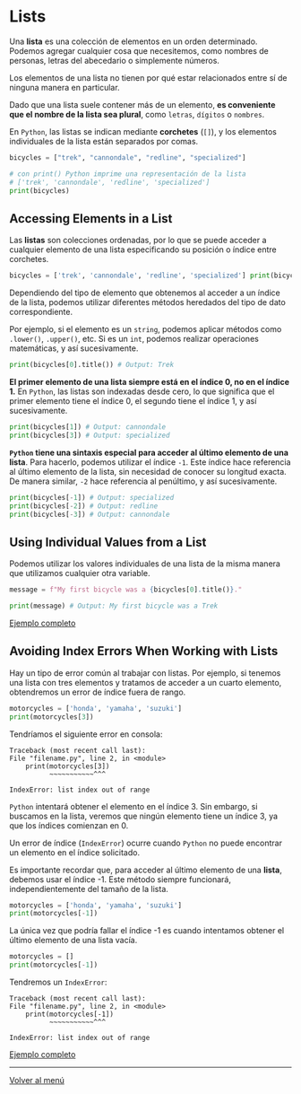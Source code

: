 # Lists

Una **lista** es una colección de elementos en un orden determinado. Podemos agregar cualquier cosa que necesitemos, como nombres de personas, letras del abecedario o simplemente números.

Los elementos de una lista no tienen por qué estar relacionados entre sí de ninguna manera en particular.

Dado que una lista suele contener más de un elemento, **es conveniente que el nombre de la lista sea plural**, como `letras`, `dígitos` o `nombres`.

En `Python`, las listas se indican mediante **corchetes** (`[]`), y los elementos individuales de la lista están separados por comas.

```python
bicycles = ["trek", "cannondale", "redline", "specialized"]

# con print() Python imprime una representación de la lista
# ['trek', 'cannondale', 'redline', 'specialized']
print(bicycles)
```

## Accessing Elements in a List

Las **listas** son colecciones ordenadas, por lo que se puede acceder a cualquier elemento de una lista especificando su posición o índice entre corchetes.

```python
bicycles = ['trek', 'cannondale', 'redline', 'specialized'] print(bicycles[0]) # Output: trek
```

Dependiendo del tipo de elemento que obtenemos al acceder a un índice de la lista, podemos utilizar diferentes métodos heredados del tipo de dato correspondiente.

Por ejemplo, si el elemento es un `string`, podemos aplicar métodos como `.lower()`, `.upper()`, etc. Si es un `int`, podemos realizar operaciones matemáticas, y así sucesivamente.

```python
print(bicycles[0].title()) # Output: Trek
```

**El primer elemento de una lista siempre está en el índice 0, no en el índice 1.** En `Python`, las listas son indexadas desde cero, lo que significa que el primer elemento tiene el índice 0, el segundo tiene el índice 1, y así sucesivamente.

```python
print(bicycles[1]) # Output: cannondale
print(bicycles[3]) # Output: specialized
```

**`Python` tiene una sintaxis especial para acceder al último elemento de una lista**. Para hacerlo, podemos utilizar el índice `-1`. Este índice hace referencia al último elemento de la lista, sin necesidad de conocer su longitud exacta. De manera similar, `-2` hace referencia al penúltimo, y así sucesivamente.

```python
print(bicycles[-1]) # Output: specialized
print(bicycles[-2]) # Output: redline
print(bicycles[-3]) # Output: cannondale
```

## Using Individual Values from a List

Podemos utilizar los valores individuales de una lista de la misma manera que utilizamos cualquier otra variable.

```python
message = f"My first bicycle was a {bicycles[0].title()}."

print(message) # Output: My first bicycle was a Trek
```

[Ejemplo completo](./xx-example-codes/0.7-lists.py)

## Avoiding Index Errors When Working with Lists

Hay un tipo de error común al trabajar con listas. Por ejemplo, si tenemos una lista con tres elementos y tratamos de acceder a un cuarto elemento, obtendremos un error de índice fuera de rango.

```python
motorcycles = ['honda', 'yamaha', 'suzuki']
print(motorcycles[3])
```

Tendríamos el siguiente error en consola:

```shell
Traceback (most recent call last):
File "filename.py", line 2, in <module>
	print(motorcycles[3])
		  ~~~~~~~~~~~^^^

IndexError: list index out of range
```

`Python` intentará obtener el elemento en el índice 3. Sin embargo, si buscamos en la lista, veremos que ningún elemento tiene un índice 3, ya que los índices comienzan en 0.

Un error de índice (`IndexError`) ocurre cuando `Python` no puede encontrar un elemento en el índice solicitado.

Es importante recordar que, para acceder al último elemento de una **lista**, debemos usar el índice -1. Este método siempre funcionará, independientemente del tamaño de la lista.

```python
motorcycles = ['honda', 'yamaha', 'suzuki']
print(motorcycles[-1])
```

La única vez que podría fallar el índice -1 es cuando intentamos obtener el último elemento de una lista vacía.

```python
motorcycles = []
print(motorcycles[-1])
```

Tendremos un `IndexError`:

```shell
Traceback (most recent call last):
File "filename.py", line 2, in <module>
	print(motorcycles[-1])
		  ~~~~~~~~~~~^^^

IndexError: list index out of range
```

[Ejemplo completo](./xx-example-codes/0.7.5-list-errors.py)

---

[Volver al menú](./0.0-Learn-the-basics.md)
